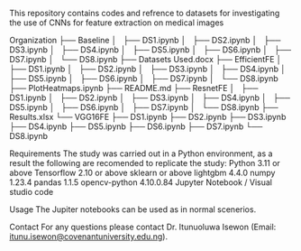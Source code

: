 This repository contains codes and refrence to datasets for investigating the use of CNNs for feature extraction on medical images

Organization
├── Baseline
│   ├── DS1.ipynb
│   ├── DS2.ipynb
│   ├── DS3.ipynb
│   ├── DS4.ipynb
│   ├── DS5.ipynb
│   ├── DS6.ipynb
│   ├── DS7.ipynb
│   └── DS8.ipynb
├── Datasets Used.docx
├── EfficientFE
│   ├── DS1.ipynb
│   ├── DS2.ipynb
│   ├── DS3.ipynb
│   ├── DS4.ipynb
│   ├── DS5.ipynb
│   ├── DS6.ipynb
│   ├── DS7.ipynb
│   └── DS8.ipynb
├── PlotHeatmaps.ipynb
├── README.md
├── ResnetFE
│   ├── DS1.ipynb
│   ├── DS2.ipynb
│   ├── DS3.ipynb
│   ├── DS4.ipynb
│   ├── DS5.ipynb
│   ├── DS6.ipynb
│   ├── DS7.ipynb
│   └── DS8.ipynb
├── Results.xlsx
└── VGG16FE
    ├── DS1.ipynb
    ├── DS2.ipynb
    ├── DS3.ipynb
    ├── DS4.ipynb
    ├── DS5.ipynb
    ├── DS6.ipynb
    ├── DS7.ipynb
    └── DS8.ipynb


Requirements
The study was carried out in a Python environment, as a result the following are recomended to replicate the study:
Python 3.11 or above
Tensorflow 2.10 or above
sklearn or above
lightgbm 4.4.0
numpy  1.23.4
pandas 1.1.5
opencv-python 4.10.0.84
Jupyter Notebook / Visual studio code

Usage
The Jupiter notebooks can be used as in normal scenerios.


Contact
For any questions please contact Dr. Itunuoluwa Isewon (Email: itunu.isewon@covenantuniversity.edu.ng).